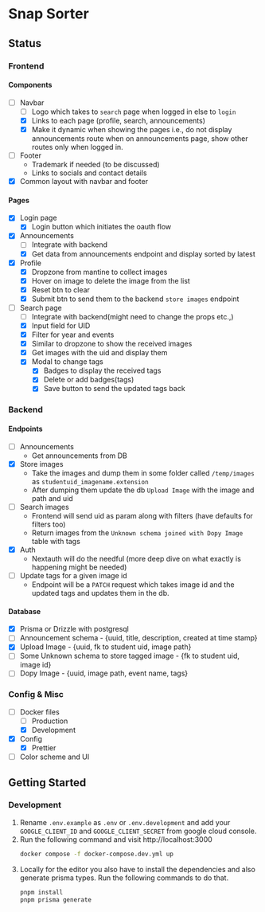 # Snap Sorter

## Status

### Frontend

#### Components

- [ ] Navbar
  - [ ] Logo which takes to `search` page when logged in else to `login`
  - [x] Links to each page (profile, search, announcements)
  - [x] Make it dynamic when showing the pages i.e., do not display announcements route when on announcements page, show other routes only when logged in.
- [ ] Footer
  - Trademark if needed (to be discussed)
  - Links to socials and contact details
- [x] Common layout with navbar and footer

#### Pages

- [x] Login page
  - [x] Login button which initiates the oauth flow
- [x] Announcements
  - [ ] Integrate with backend
  - [x] Get data from announcements endpoint and display sorted by latest
- [x] Profile
  - [x] Dropzone from mantine to collect images
  - [x] Hover on image to delete the image from the list
  - [x] Reset btn to clear
  - [x] Submit btn to send them to the backend `store images` endpoint
- [ ] Search page
  - [ ] Integrate with backend(might need to change the props etc.,)
  - [x] Input field for UID
  - [x] Filter for year and events
  - [x] Similar to dropzone to show the received images
  - [x] Get images with the uid and display them
  - [x] Modal to change tags
    - [x] Badges to display the received tags
    - [x] Delete or add badges(tags)
    - [x] Save button to send the updated tags back

### Backend

#### Endpoints

- [ ] Announcements
  - Get announcements from DB
- [x] Store images
  - Take the images and dump them in some folder called `/temp/images` as `studentuid_imagename.extension`
  - After dumping them update the db `Upload Image` with the image and path and uid
- [ ] Search images
  - Frontend will send uid as param along with filters (have defaults for filters too)
  - Return images from the `Unknown schema joined with Dopy Image` table with tags
- [x] Auth
  - Nextauth will do the needful (more deep dive on what exactly is happening might be needed)
- [ ] Update tags for a given image id
  - Endpoint will be a `PATCH` request which takes image id and the updated tags and updates them in the db.

#### Database

- [x] Prisma or Drizzle with postgresql
- [ ] Announcement schema - {uuid, title, description, created at time stamp}
- [x] Upload Image - {uuid, fk to student uid, image path}
- [ ] Some Unknown schema to store tagged image - {fk to student uid, image id}
- [ ] Dopy Image - {uuid, image path, event name, tags}

### Config & Misc

- [ ] Docker files
  - [ ] Production
  - [x] Development
- [x] Config
  - [x] Prettier
- [ ] Color scheme and UI

<!-- TODO: Update README -->

## Getting Started

### Development

1. Rename `.env.example` as `.env` or `.env.development` and add your `GOOGLE_CLIENT_ID` and `GOOGLE_CLIENT_SECRET` from google cloud console.
2. Run the following command and visit http://localhost:3000
   ```bash
   docker compose -f docker-compose.dev.yml up
   ```
3. Locally for the editor you also have to install the dependencies and also generate prisma types. Run the following commands to do that.
   ```bash
   pnpm install
   pnpm prisma generate
   ```
